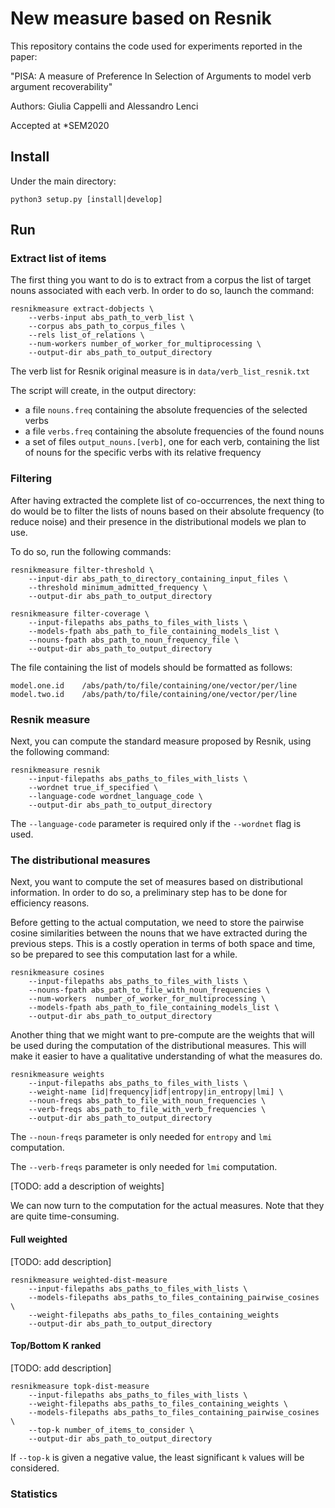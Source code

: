 # New measure based on Resnik

This repository contains the code used for experiments reported in the paper:

"PISA: A measure of Preference In Selection of Arguments to model verb argument recoverability"

Authors: Giulia Cappelli and Alessandro Lenci

Accepted at *SEM2020


## Install

Under the main directory:
```shell script
python3 setup.py [install|develop]
```

## Run

### Extract list of items
The first thing you want to do is to extract from a corpus the list of target nouns associated with each verb.
In order to do so, launch the command:

```shell script
resnikmeasure extract-dobjects \
    --verbs-input abs_path_to_verb_list \
    --corpus abs_path_to_corpus_files \
    --rels list_of_relations \
    --num-workers number_of_worker_for_multiprocessing \ 
    --output-dir abs_path_to_output_directory
```

The verb list for Resnik original measure is in `data/verb_list_resnik.txt`

The script will create, in the output directory:
* a file `nouns.freq` containing the absolute frequencies of the selected verbs
* a file `verbs.freq` containing the absolute frequencies of the found nouns
* a set of files `output_nouns.[verb]`, one for each verb, containing the list of nouns for the specific verbs 
with its relative frequency

### Filtering

After having extracted the complete list of co-occurrences, the next thing to do would be to filter the lists of nouns 
based on their absolute frequency (to reduce noise) and their presence in the distributional models we plan to use.

To do so, run the following commands:

```shell script
resnikmeasure filter-threshold \
    --input-dir abs_path_to_directory_containing_input_files \
    --threshold minimum_admitted_frequency \
    --output-dir abs_path_to_output_directory
```

```shell script
resnikmeasure filter-coverage \
    --input-filepaths abs_paths_to_files_with_lists \
    --models-fpath abs_path_to_file_containing_models_list \
    --nouns-fpath abs_path_to_noun_frequency_file \
    --output-dir abs_path_to_output_directory
```

The file containing the list of models should be formatted as follows:
```text
model.one.id	/abs/path/to/file/containing/one/vector/per/line
model.two.id	/abs/path/to/file/containing/one/vector/per/line
```

### Resnik measure

Next, you can compute the standard measure proposed by Resnik, using the following command:
```shell script
resnikmeasure resnik
    --input-filepaths abs_paths_to_files_with_lists \
    --wordnet true_if_specified \
    --language-code wordnet_language_code \
    --output-dir abs_path_to_output_directory
```

The `--language-code` parameter is required only if the `--wordnet` flag is used.

### The distributional measures

Next, you want to compute the set of measures based on distributional information. In order to do so, a preliminary
step has to be done for efficiency reasons.

Before getting to the actual computation, we need to store the pairwise cosine similarities between the nouns that we
have extracted during the previous steps. This is a costly operation in terms of both space and time, so be prepared to 
see this computation last for a while.

```shell script
resnikmeasure cosines
    --input-filepaths abs_paths_to_files_with_lists \
    --nouns-fpath abs_path_to_file_with_noun_frequencies \
    --num-workers  number_of_worker_for_multiprocessing \
    --models-fpath abs_path_to_file_containing_models_list \
    --output-dir abs_path_to_output_directory
```

Another thing that we might want to pre-compute are the weights that will be used during the computation of the
distributional measures. This will make it easier to have a qualitative understanding of what the measures do.

```shell script
resnikmeasure weights
    --input-filepaths abs_paths_to_files_with_lists \
    --weight-name [id|frequency|idf|entropy|in_entropy|lmi] \
    --noun-freqs abs_path_to_file_with_noun_frequencies \
    --verb-freqs abs_path_to_file_with_verb_frequencies \
    --output-dir abs_path_to_output_directory
```

The `--noun-freqs` parameter is only needed for `entropy` and `lmi` computation.

The `--verb-freqs` parameter is only needed for `lmi` computation.

[TODO: add a description of weights]

We can now turn to the computation for the actual measures. Note that they are quite time-consuming.

#### Full weighted

[TODO: add description]

```shell script
resnikmeasure weighted-dist-measure
    --input-filepaths abs_paths_to_files_with_lists \
    --models-filepaths abs_paths_to_files_containing_pairwise_cosines \
    --weight-filepaths abs_paths_to_files_containing_weights
    --output-dir abs_path_to_output_directory
```

#### Top/Bottom K ranked
[TODO: add description]

```shell script
resnikmeasure topk-dist-measure
    --input-filepaths abs_paths_to_files_with_lists \
    --weight-filepaths abs_paths_to_files_containing_weights \
    --models-filepaths abs_paths_to_files_containing_pairwise_cosines \
    --top-k number_of_items_to_consider \
    --output-dir abs_path_to_output_directory
```

If `--top-k` is given a negative value, the least significant `k` values will be considered.

### Statistics

